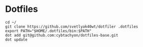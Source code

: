 # Dotfiles

    cd ~/
    git clone https://github.com/svetlyak40wt/dotfiler .dotfiles
    export PATH="$HOME/.dotfiles/bin:$PATH"
    dot add git@github.com:cybtachyon/dotfiles-base.git
    dot update

